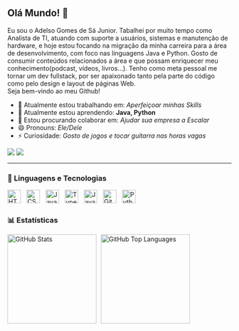 ## Olá Mundo! 👋
Eu sou o Adelso Gomes de Sá Junior. Tabalhei por muito tempo como Analista de TI, atuando com suporte a usuários, sistemas e manutenção de hardware, e hoje estou focando na migração da minha carreira para a área de desenvolvimento, com foco nas linguagens Java e Python.
Gosto de consumir conteúdos relacionados a área e que possam enriquecer meu conhecimento(podcast, vídeos, livros...). Tenho como meta pessoal me tornar um dev fullstack, por ser apaixonado tanto pela parte do código como pelo design e layout de páginas Web.  
Seja bem-vindo ao meu Github!


- 🔭  Atualmente estou trabalhando em: *Aperfeiçoar minhas Skills*
- 🌱 Atualmente estou aprendendo: **Java, Python**
- 👯 Estou procurando colaborar em: *Ajudar sua empresa a Escalar*
- 😄 Pronouns: *Ele/Dele*
- ⚡ Curiosidade: *Gosto de jogos e tocar guitarra nas horas vagas*

<div> 
  <a href = "mailto:contatojuniorn06@gmail.com"><img src="https://img.shields.io/badge/-Gmail-%23333?style=for-the-badge&logo=gmail&logoColor=white" target="_blank"></a>
  <a href="https://www.linkedin.com/in/www.linkedin.com/in/adelso-gomes-de-sá-junior-a87a34196" target="_blank"><img src="https://img.shields.io/badge/-LinkedIn-%230077B5?style=for-the-badge&logo=linkedin&logoColor=white" target="_blank"></a> 
  
</div>

---

### 🤖 Linguagens e Tecnologias

<img 
    align="left" 
    alt="HTML"
    title="HTML" 
    width="30px" 
    style="padding-right: 10px;" 
    src="https://cdn.jsdelivr.net/gh/devicons/devicon@latest/icons/html5/html5-original.svg" 
/>
<img 
    align="left" 
    alt="CSS" 
    title="CSS"
    width="30px" 
    style="padding-right: 10px;" 
    src="https://cdn.jsdelivr.net/gh/devicons/devicon@latest/icons/css3/css3-original.svg" 
/>
<img 
    align="left" 
    alt="JavaScript" 
    title="JavaScript"
    width="30px" 
    style="padding-right: 10px;" 
    src="https://cdn.jsdelivr.net/gh/devicons/devicon@latest/icons/javascript/javascript-original.svg" 
/>
<img 
    align="left" 
    alt="TypeScript"
    title="TypeScript" 
    width="30px" 
    style="padding-right: 10px;" 
    src="https://cdn.jsdelivr.net/gh/devicons/devicon@latest/icons/typescript/typescript-original.svg" 
/>
<img 
    align="left" 
    alt="Java" 
    title="Java"
    width="30px" 
    style="padding-right: 10px;" 
    src="https://cdn.jsdelivr.net/gh/devicons/devicon@latest/icons/java/java-original.svg" 
/>
<img 
    align="left" 
    alt="Git" 
    title="Git"
    width="30px" 
    style="padding-right: 10px;" 
    src="https://cdn.jsdelivr.net/gh/devicons/devicon@latest/icons/git/git-original.svg" 
/>
<img 
    align="left" 
    alt="Python" 
    title="Python"
    width="30px" 
    style="padding-right: 10px;" 
    src="https://cdn.jsdelivr.net/gh/devicons/devicon@latest/icons/python/python-original.svg" 
/>

<br/>
<br/>

### 📊 Estatísticas

<div style="display: flex; align-items: center; gap: 10px;">
  <img 
    alt="GitHub Stats" 
    height="200" 
    src="https://github-readme-stats.vercel.app/api?username=Juniorn06&show_icons=true&theme=tokyonight&include_all_commits=true&locale=pt-br" 
  />
  <img 
    alt="GitHub Top Languages" 
    height="200" 
    src="https://github-readme-stats.vercel.app/api/top-langs/?username=juniorn06&theme=tokyonight&layout=compact&custom_title=Tecnologias&langs_count=9" 
  />
</div>

